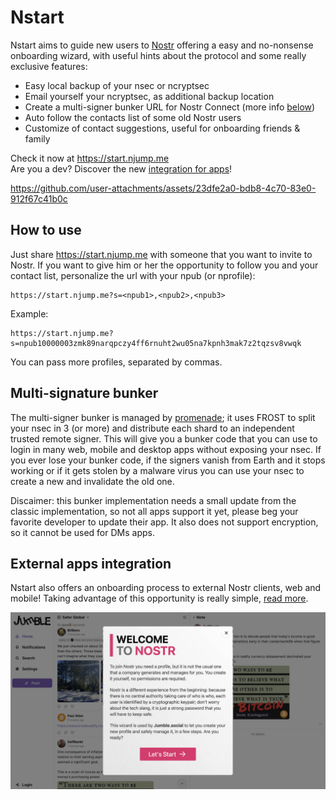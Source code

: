 # Nstart

Nstart aims to guide new users to [Nostr](https://njump.me) offering a easy and no-nonsense onboarding wizard, with useful hints about the protocol and some really exclusive features:

- Easy local backup of your nsec or ncryptsec
- Email yourself your ncryptsec, as additional backup location
- Create a multi-signer bunker URL for Nostr Connect (more info [below](#multi-signature-bunker))
- Auto follow the contacts list of some old Nostr users
- Customize of contact suggestions, useful for onboarding friends & family

Check it now at https://start.njump.me  
Are you a dev? Discover the new [integration for apps](APPS-INTEGRATION.md)!

https://github.com/user-attachments/assets/23dfe2a0-bdb8-4c70-83e0-912f67c41b0c

## How to use

Just share https://start.njump.me with someone that you want to invite to Nostr.
If you want to give him or her the opportunity to follow you and your contact list, personalize the url with your npub (or nprofile):

```
https://start.njump.me?s=<npub1>,<npub2>,<npub3>
```

Example:

```
https://start.njump.me?s=npub10000003zmk89narqpczy4ff6rnuht2wu05na7kpnh3mak7z2tqzsv8vwqk
```

You can pass more profiles, separated by commas.

## Multi-signature bunker

The multi-signer bunker is managed by [promenade](https://git.fiatjaf.com/promenade); it uses FROST to split your nsec in 3 (or more) and distribute each shard to an independent trusted remote signer. This will give you a bunker code that you can use to login in many web, mobile and desktop apps without exposing your nsec. If you ever lose your bunker code, if the signers vanish from Earth and it stops working or if it gets stolen by a malware virus you can use your nsec to create a new and invalidate the old one.

Discaimer: this bunker implementation needs a small update from the classic implementation, so not all apps support it yet, please beg your favorite developer to update their app. It also does not support encryption, so it cannot be used for DMs apps.

## External apps integration

Nstart also offers an onboarding process to external Nostr clients, web and mobile! Taking advantage of this opportunity is really simple, [read more](APPS-INTEGRATION.md).

![Modal](/static/images/apps-integration03.jpg)
